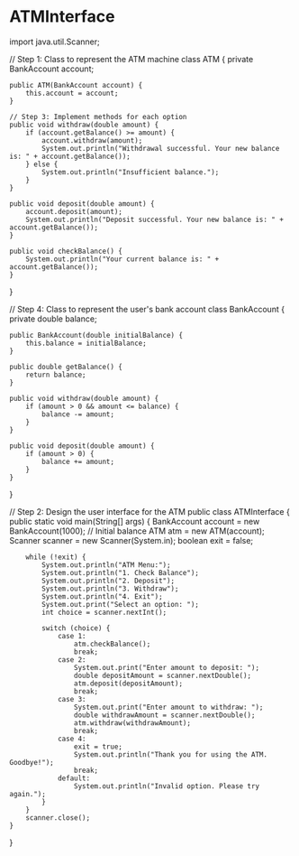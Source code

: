 # ATMInterface
import java.util.Scanner;

// Step 1: Class to represent the ATM machine
class ATM {
    private BankAccount account;

    public ATM(BankAccount account) {
        this.account = account;
    }

    // Step 3: Implement methods for each option
    public void withdraw(double amount) {
        if (account.getBalance() >= amount) {
            account.withdraw(amount);
            System.out.println("Withdrawal successful. Your new balance is: " + account.getBalance());
        } else {
            System.out.println("Insufficient balance.");
        }
    }

    public void deposit(double amount) {
        account.deposit(amount);
        System.out.println("Deposit successful. Your new balance is: " + account.getBalance());
    }

    public void checkBalance() {
        System.out.println("Your current balance is: " + account.getBalance());
    }
}

// Step 4: Class to represent the user's bank account
class BankAccount {
    private double balance;

    public BankAccount(double initialBalance) {
        this.balance = initialBalance;
    }

    public double getBalance() {
        return balance;
    }

    public void withdraw(double amount) {
        if (amount > 0 && amount <= balance) {
            balance -= amount;
        }
    }

    public void deposit(double amount) {
        if (amount > 0) {
            balance += amount;
        }
    }
}

// Step 2: Design the user interface for the ATM
public class ATMInterface {
    public static void main(String[] args) {
        BankAccount account = new BankAccount(1000); // Initial balance
        ATM atm = new ATM(account);
        Scanner scanner = new Scanner(System.in);
        boolean exit = false;

        while (!exit) {
            System.out.println("ATM Menu:");
            System.out.println("1. Check Balance");
            System.out.println("2. Deposit");
            System.out.println("3. Withdraw");
            System.out.println("4. Exit");
            System.out.print("Select an option: ");
            int choice = scanner.nextInt();

            switch (choice) {
                case 1:
                    atm.checkBalance();
                    break;
                case 2:
                    System.out.print("Enter amount to deposit: ");
                    double depositAmount = scanner.nextDouble();
                    atm.deposit(depositAmount);
                    break;
                case 3:
                    System.out.print("Enter amount to withdraw: ");
                    double withdrawAmount = scanner.nextDouble();
                    atm.withdraw(withdrawAmount);
                    break;
                case 4:
                    exit = true;
                    System.out.println("Thank you for using the ATM. Goodbye!");
                    break;
                default:
                    System.out.println("Invalid option. Please try again.");
            }
        }
        scanner.close();
    }
}
